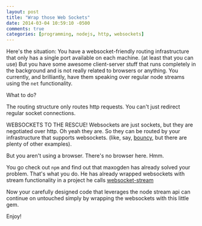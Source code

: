 ```yaml
---
layout: post
title: "Wrap those Web Sockets"
date: 2014-03-04 10:59:10 -0500
comments: true
categories: [programming, nodejs, http, websockets]
---
```

Here's the situation: You have a websocket-friendly routing infrastructure that
only has a single port available on each machine. (at least that you can use) But
you have some awesome client-server stuff that runs completely in the background
and is not really related to browsers or anything. You currently, and brilliantly,
have them speaking over regular node streams using the `net` functionality.

What to do?
<!--more-->
The routing structure only routes http requests. You can't just redirect regular
socket connections.

WEBSOCKETS TO THE RESCUE!  Websockets are just sockets, but they are negotiated
over http. Oh yeah they are. So they can be routed by your infrastructure that
supports websockets. (like, say, [bouncy](http://github.com/substack/bouncy), but
there are plenty of other examples).

But you aren't using a browser. There's no browser here. Hmm.

You go check out `npm` and find out that maxogden has already solved your problem.
That's what you do. He has already wrapped websockets with stream functionality in
a project he calls [websocket-stream](http://github.com/maxogden/websocket-stream)

Now your carefully designed code that leverages the node stream api can continue
on untouched simply by wrapping the websockets with this little gem.

Enjoy!
